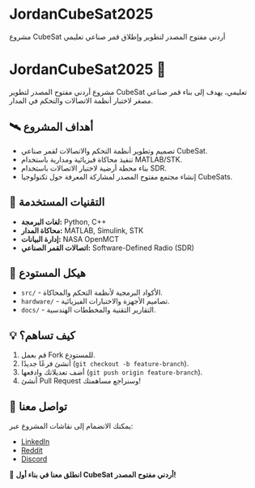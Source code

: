 # JordanCubeSat2025
مشروع CubeSat أردني مفتوح المصدر لتطوير وإطلاق قمر صناعي تعليمي
# JordanCubeSat2025 🚀  
مشروع أردني مفتوح المصدر لتطوير CubeSat تعليمي، يهدف إلى بناء قمر صناعي مصغر لاختبار أنظمة الاتصالات والتحكم في المدار.

## 🛰 أهداف المشروع
- تصميم وتطوير أنظمة التحكم والاتصالات لقمر صناعي CubeSat.
- تنفيذ محاكاة فيزيائية ومدارية باستخدام MATLAB/STK.
- بناء محطة أرضية لاختبار الاتصالات باستخدام SDR.
- إنشاء مجتمع مفتوح المصدر لمشاركة المعرفة حول تكنولوجيا CubeSats.

## 🔧 التقنيات المستخدمة
- **لغات البرمجة:** Python, C++
- **محاكاة المدار:** MATLAB, Simulink, STK
- **إدارة البيانات:** NASA OpenMCT
- **اتصالات القمر الصناعي:** Software-Defined Radio (SDR)

## 📂 هيكل المستودع
- `src/` - الأكواد البرمجية لأنظمة التحكم والمحاكاة.
- `hardware/` - تصاميم الأجهزة والاختبارات الفيزيائية.
- `docs/` - التقارير التقنية والمخططات الهندسية.

## 💡 كيف تساهم؟
1. قم بعمل Fork للمستودع.
2. أنشئ فرعًا جديدًا (`git checkout -b feature-branch`).
3. أضف تعديلاتك وادفعها (`git push origin feature-branch`).
4. أنشئ Pull Request وسنراجع مساهمتك!

## 📢 تواصل معنا
يمكنك الانضمام إلى نقاشات المشروع عبر:
- [LinkedIn](#)
- [Reddit](#)
- [Discord](#)

🚀 **انطلق معنا في بناء أول CubeSat أردني مفتوح المصدر!**
